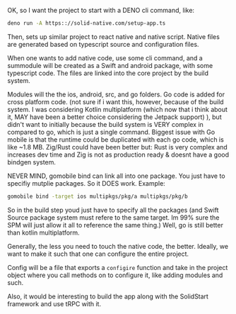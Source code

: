 OK, so I want the project to start with a DENO cli command, like:

```bash
deno run -A https:://solid-native.com/setup-app.ts
```

Then, sets up similar project to react native and native script. Native files are generated based on typescript source and configuration files.

When one wants to add native code, use some cli command, and a summodule will be created as a Swift and android package, with some typescript code. The files are linked into the core project by the build system.

Modules will the the ios, android, src, and go folders. Go code is added for cross platform code. (not sure if i want this, however, because of the build system. I was considering Kotlin multiplatform (which now that i think about it, MAY have been a better choice considering the Jetpack support) ), but didn't want to initially because the build system is VERY complex in compared to go, which is just a single command. Biggest issue with Go mobile is that the runtime could be duplicated with each go code, which is like ~1.8 MB. Zig/Rust could have been better but: Rust is very complex and increases dev time and Zig is not as production ready & doesnt have a good bindgen system. 

NEVER MIND, gomobile bind can link all into one package. You just have to specifiy mutplie packages. So it DOES work. Example:

```bash
gomobile bind -target ios multipkgs/pkg/a multipkgs/pkg/b
```

So in the build step youd just have to specify all the packages (and Swift Source package system must refere to the same target. Im 99% sure the SPM will just allow it all to reference the same thing.) Well, go is still better than kotlin multiplatform.

Generally, the less you need to touch the native code, the better. Ideally, we want to make it such that one can configure the entire project.

Config will be a file that exports a `configire` function and take in the project object where you call methods on to configure it, like adding modules and such. 

Also, it would be interesting to build the app along with the SolidStart framework and use tRPC with it.
